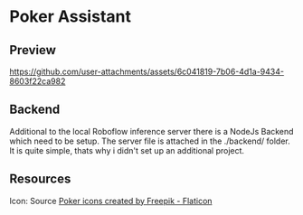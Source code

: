 # Poker Assistant

## Preview
https://github.com/user-attachments/assets/6c041819-7b06-4d1a-9434-8603f22ca982

## Backend
Additional to the local Roboflow inference server there is a NodeJs Backend which need to be setup.
The server file is attached in the ./backend/ folder. It is quite simple, thats why i didn't set up an additional project.

## Resources
Icon: Source <a href="https://www.flaticon.com/free-icons/poker" title="poker icons">Poker icons created by Freepik - Flaticon</a>
